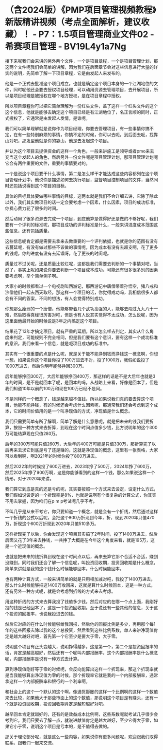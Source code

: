 # （含2024版）《PMP项目管理视频教程》新版精讲视频（考点全面解析，建议收藏）！ - P7：1.5项目管理商业文件02 - 希赛项目管理 - BV19L4y1a7Ng

接下来呢我们会来讲的另外两个文件，一个是项目章程，一个是项目管理计划，那这两个文件呢我们会简单的讲解，因为我们在后面章节会对这些信息进行大量的详实的说明，先简单了解一下项目章程，它是由发起人来发布的。

他是一个正式去批准这个项目成立，也就是确定这个项目本身的一个江湖地位的文件，同时呢他还会要去授权项目经理，可以动用资源去管理项目，去开展项目，所以是项目经理是被授权在哪个地方授权，是在项目章程中授权。

所以项目章程你可以把它简单理解为一份红头文件，盖了这样一个红头文件的这个这个信息，他就是能够去确定这个项目已经是有江湖地位了，名正言顺的同时，正式授权了，它通常是由发起人发情，是谁呢。

我们可以简单理解就是说你作为项目经理，你要去管理项目，有一些事情你搞不定，在有一些特别麻烦的事情，你搞不定的时候，你可以去呃，到后面去呃，找靠山对吧，那发型他就是你的靠山，他是去发起这个项目。

并认为这个项目去提供资金的这样一个角色，一般来讲施工是领导或者pmo来去充当这个发起人的角色，然后另外一份文件呢是项目管理计划，那项目管理计划呢它会有两件重要的文件，重要的事情要对的。

一个是说这个项目要干什么事情，第二是怎么样干才能达成这些内容都列在这个项目管理计划中，他说你是描述如何去执行项目，监督项目控制项目的文件，当然同时还包括说得到这个项目的目标。

具体的目标具体要做哪些事情的目标，这两本就是我们不会详细去讲，它除了除此以外，我们其实做项目的话一定会要考虑一个因素，什么因素，项目的成功标准，你费心费力花了很多的时间。

然后动用了很多资源去完成一个项目，到底他算是做得好还是做的不够好呢，我们要有一个评判的标准呢，那项目成功的评判标准是什么，一般来讲进度成本范围这些信息，还有包括质量。

这些信息呢肯定都是需要去拿来去做重要的一个评判依据，也就是你的范围有没有去蔓延呢，有没有做过那些不该做的事情呢，因为成本有没有去超支啊，花了更多的钱呢，你的进度有没有去延误呀，花了更长的时间呢。

质量过不过关呢，还是质量比较烂呢，这都是我们需要去判断的一个事情对吧，当然了，事实上呢如果说你要去判断一个项目成本成功，可能还有很多很多别的因素要考虑啊，举个简单例子啊。

大家小的时候都看过一个电视剧叫西游记，那西游记中唐僧带着孙悟空，猪八戒和沙僧他们一起去西天取经，那这样一个项目的话，你觉得成功吗，我相信很多人都会有不同的答案，不同的想法，有人会觉得特别成功。

你想那么瘦弱的一个唐僧，他能够带着几个武功高强的人，能够去闯过九九八十一难，然后取得真经很厉害对吧，但是也有人说其实觉得不太成功，怎么说呢，因为这里面他最开始的时候说是3年之内搞定这个项目。

结果花了13年才搞定项目，就有严重的延期，所以怎么样去判定，其实从什么角度来判定，可能规则不完全相同，但是我们要有这个意识，要有这样一个成功标准的意识，我们来看一个信息，就是呃项目成功的标准中。

其实有一个很重要的点是什么呢，就是关于能不能挣到钱而挣钱这一概念啊，你想一想，如果说你这个项目你投了100万进去不对，投了1000万，我假如说投了1000万进去，然后你明年能够挣回300万。

后年能够挣回300万，大后年能够挣回400万，那这样的话是不是大后年也就是3年的时间，是不是就回本了呢，是回本的吗，从战略上来看，好像是回本了，但是我们知道10年以前的100万和现在100万已经不是同。

不是同样的一个概念了，钱是越来越不值钱，所以如果说我们真的要去算这个项目，他能不能挣钱，有的时候还会考虑什么因素呢，那通常我们还会考虑到这个成本，它的时间价值用的是一个叫净现值的方式，净现值是什么概念。

我们只需要简单有所了解啊，简单了解是什么意思呢，就是把未来的钱我们要折算，按照一种方式来去折算，到现在这个时间点值多少钱，比方说明年的这个300万可能结算现在只值280万。

后年的300万可能只值260万，大后年的400万可能是只值330万，那折算完了以后再来去求它到底是亏了还是赚的，这就是净现值的概念，这里有一张表格，大家可以看到啊，啊2021年的时候你投了800万进去。

然后2022年的时候投了600万进去，2023年挣了500万，2024年挣了600万，然后2025年挣了900万啊，这是你能够看到的这样一个钱，那么如果说这样一个情形，对于2020年来讲。

我们算它到底是真的还是亏的呢，其实要按照一个方式来去设定，设定什么方式，我们假如说设定的一个折现率是8%，也就是说啊有个很复杂的计算公式，你其实不用去掌握，因为咱们在p m p考试呢几乎不考。

不叫几乎是从来不考它，你只要知道一个概念，就是会有一个折线，然后通过这样一个折线的公式以后呢，会把这个800万折现到今年，折，现到2020年只值470万，折现这个600万折现到2020年只值510多万。

这样折现完了以后，你会发现这个项目其实搞了2年时间，投了1400万进去，然后后面又花了3年来去挣钱，一共挣了大概是在今年这个角度来看，就是195万，这是一个近现值的概念。

也就是把未来的钱折算到现在这个时间点以后，再来去算它那个合适不合适，赚到没赚到，同时我们还会了解一个信息呢，叫投资回收期，投资回收期是什么概念，简单来讲就是我的这个钱什么时候能够回本，什么时候能回本。

也有两种计算方式，一般来讲简单的就是只用相加减对吧，我投了1400万进去，那么什么时候能够把这1400万收回来，这就是算什么时候回本，这是一种方式，还有另外一种方式呢，就是会考虑到折线的方式来去考虑。

用这种折线的方式来去算我投了钱值多少钱，然后对应的在哪一个点上面，我刚好投的钱是已经回本了，这是一个投资回收期，至于说还有一些其他的信息，关于这个投资的回报率，也说我投进去的钱。

然后它对应的在什么时候能够给我回报，然后他的回报比例是多少，再用那个每1年的这些回报去除以我的这个总投资，然后看到这些比例系数，单人来讲净现值肯定是越大越好对吧，首先第一个它至少是要大于零，大于零。

说明这个项目有正头变越大，说明挣得越多，这是第一个，第二个是投资回报率的话，肯定是越高越好，然后还有一个呢叫内部报酬率，这个内部报酬率是什么概念呢，内部报酬率是说有一种方式去计算。

算到净现值刚好等于零的时候呢，会反向能算出这样一个折现率，那这个折现率就是当我能够算出净现值为零的时候，那个折现率它就是我的一个内部报酬率，通常拿这样一个内部报酬率和银行的一个利率啊。

和社会上的这个一个默认的这个啊，像通货膨胀的这样一个比例啊的这样一个数值来去比较，如果他大于那些市面上的这个数值，那说明这个项目是有赚头，还有一个就是投资回收期，投资回收期肯定是越短越好对吧。

越早回本肯定就越好的，还有的是效益成本比例啊，这些系数呢就考试几乎很少会考到它，我们只要去了解一点，就说进献值肯定是越大越好，至少它得大于零，如果它小于零，说明这个项目是亏本的，是不值得去做的。

那关于理论部分呢，就是这么一些内容，如果说你有更多问题呢，欢迎跟我们取得联系，跟我们一起来交流。
